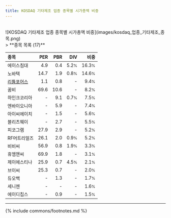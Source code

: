 ```yaml
---
title: KOSDAQ 기타제조 업종 종목별 시가총액 비중
---
```

<br>
![KOSDAQ 기타제조 업종 종목별 시가총액 비중](images/kosdaq_업종_기타제조_종목.png)
<br>
> **종목 목록 (17)**<a id="list"></a>

| **종목** | **PER** | **PBR** | **DIV** | **비중** |
| :------- | ------: | ------: | ------: | -------: |
| 에이스침대 | 4.9 | 0.4 | 5.2<small>%</small> | 16.3<small>%</small> |
| 노바텍 | 14.7 | 1.9 | 0.8<small>%</small> | 14.6<small>%</small> |
| [리튬포어스](/073570/) | 1.1 | 0.8 | - | 9.4<small>%</small> |
| 꿈비 | 69.6 | 10.6 | - | 8.2<small>%</small> |
| 하인크코리아 | - | 9.1 | 0.7<small>%</small> | 7.5<small>%</small> |
| 엔바이오니아 | - | 5.9 | - | 7.4<small>%</small> |
| 아이씨에이치 | - | 1.5 | - | 5.6<small>%</small> |
| 블리츠웨이 | - | 2.7 | - | 5.5<small>%</small> |
| 피코그램 | 27.9 | 2.9 | - | 5.2<small>%</small> |
| RF머트리얼즈 | 26.1 | 2.0 | 0.9<small>%</small> | 5.2<small>%</small> |
| 비비씨 | 56.9 | 0.8 | 1.9<small>%</small> | 3.3<small>%</small> |
| 휴엠앤씨 | 69.9 | 1.8 | - | 3.1<small>%</small> |
| 제이에스티나 | 25.9 | 0.7 | 4.5<small>%</small> | 2.1<small>%</small> |
| 브이씨 | 25.3 | 0.7 | - | 2.0<small>%</small> |
| 듀오백 | - | 1.3 | - | 1.7<small>%</small> |
| 세니젠 | - | - | - | 1.6<small>%</small> |
| 에이디칩스 | - | 0.9 | - | 1.5<small>%</small> |

---
{% include commons/footnotes.md %}